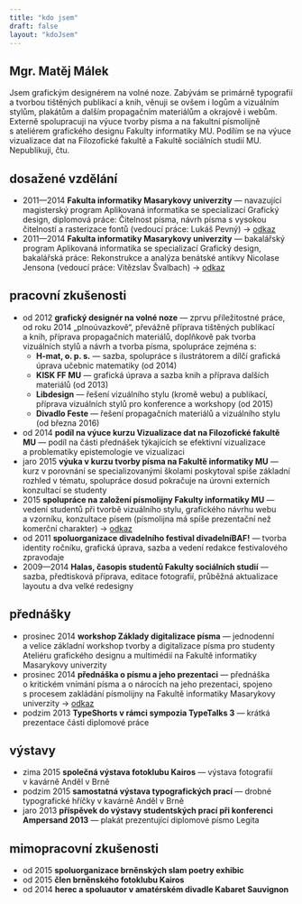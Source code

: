 ```yaml
---
title: "kdo jsem"
draft: false
layout: "kdoJsem"
---
```


<div class="perex">
	<h2 class="black">Mgr. Matěj Málek</h2>
	<p>Jsem grafickým designérem na volné noze. Zabývám se primárně typografií a&nbsp;tvorbou tištěných publikací a&nbsp;knih, věnuji se ovšem i logům a&nbsp;vizuálním stylům, plakátům a&nbsp;dalším propagačním materiálům a okrajově i&nbsp;webům. Externě spolupracuji na výuce tvorby písma a&nbsp;na fakultní písmolijně s&nbsp;ateliérem grafického designu Fakulty informatiky MU. Podílím se na výuce vizualizace dat na Filozofické fakultě a&nbsp;Fakultě sociálních studií MU. Nepublikuji, čtu.</p></div>

<DIV id="cv">

## dosažené vzdělání ##

* <span class="rok">2011—2014 </span>**Fakulta informatiky Masarykovy univerzity**&nbsp;— navazující magisterský program Aplikovaná informatika se specializací Grafický design, diplomová práce: Čitelnost písma, návrh písma s&nbsp;vysokou čitelností a&nbsp;rasterizace fontů (vedoucí práce: Lukáš Pevný) →&nbsp;[odkaz](https://is.muni.cz/th/256189/fi_m/malek-diplomova_prace.pdf)
* <span class="rok">2011—2014 </span>**Fakulta informatiky Masarykovy univerzity**&nbsp;— bakalářský program Aplikovaná informatika se specializací Grafický design, bakalářská práce: Rekonstrukce a&nbsp;analýza benátské antikvy Nicolase Jensona (vedoucí práce: Vítězslav Švalbach) →&nbsp;[odkaz](https://is.muni.cz/th/256189/fi_b/Malek_pv_bp.pdf)

## pracovní zkušenosti ##

* <span class="rok">od 2012 </span>**grafický designér na volné noze**&nbsp;— zprvu příležitostné práce, od roku 2014 „plnoúvazkově“, převážně příprava tištěných publikací a&nbsp;knih, příprava propagačních materiálů, doplňkově pak tvorba vizuálních stylů a&nbsp;návrh a&nbsp;tvorba písma, spolupráce zejména s:
	* **H-mat, o. p. s.**&nbsp;— sazba, spolupráce s&nbsp;ilustrátorem a&nbsp;dílčí grafická úprava učebnic matematiky (od 2014)
	* **KISK FF MU**&nbsp;— grafická úprava a&nbsp;sazba knih a&nbsp;příprava dalších materiálů (od 2013)
	* **Libdesign**&nbsp;— řešení vizuálního stylu (kromě webu) a&nbsp;publikací, příprava vizuálních stylů pro konference a&nbsp;workshopy (od 2015)
	* **Divadlo Feste**&nbsp;— řešení propagačních materiálů a&nbsp;vizuálního stylu (od března 2016)
* <span class="rok">od 2014 </span>**podíl na výuce kurzu Vizualizace dat na Filozofické fakultě MU**&nbsp;— podíl na části přednášek týkajících se efektivní vizualizace a&nbsp;problematiky epistemologie ve vizualizaci
* <span class="rok">jaro 2015 </span>**výuka v&nbsp;kurzu tvorby písma na Fakultě informatiky MU**&nbsp;— kurz v&nbsp;porovnání se specializovanými školami poskytoval spíše základní rozhled v&nbsp;tématu, spolupráce dosud pokračuje na úrovni externích konzultací se studenty
* <span class="rok">2015 </span>**spolupráce na založení písmolijny Fakulty informatiky MU**&nbsp;— vedení studentů při tvorbě vizuálního stylu, grafického návrhu webu a&nbsp;vzorníku, konzultace písem (písmolijna má spíše prezentační než komerční charakter) →&nbsp;[odkaz](http://zeroplusone.fi.muni.cz/)
* <span class="rok">od 2011 </span>**spoluorganizace divadelního festival divadelníBAF!**&nbsp;— tvorba identity ročníku, grafická úprava, sazba a&nbsp;vedení redakce festivalového zpravodaje
* <span class="rok">2009—2014 </span>**Halas, časopis studentů Fakulty sociálních studií**&nbsp;— sazba, předtisková příprava, editace fotografií, průběžná aktualizace layoutu a&nbsp;dva velké redesigny

## přednášky ##

* <span class="rok">prosinec 2014 </span>**workshop Základy digitalizace písma**&nbsp;— jednodenní a&nbsp;velice základní workshop tvorby a&nbsp;digitalizace písma pro studenty Ateliéru grafického designu a&nbsp;multimédií na Fakultě informatiky Masarykovy univerzity
* <span class="rok">prosinec 2014 </span>**přednáška o&nbsp;písmu a&nbsp;jeho prezentaci**&nbsp;— přednáška o&nbsp;kritickém vnímání písma a&nbsp;o&nbsp;nárocích na jeho prezentaci, spojeno s&nbsp;procesem zakládání písmolijny na Fakultě informatiky Masarykovy univerzity →&nbsp;[odkaz](https://www.slideshare.net/stilltesting/o-pismu-a-jeho-prezentaci)
* <span class="rok">podzim 2013 </span>**TypeShorts v&nbsp;rámci sympozia TypeTalks 3**&nbsp;— krátká prezentace části diplomové práce

## výstavy ##

* <span class="rok">zima 2015 </span>**společná výstava fotoklubu Kairos**&nbsp;— výstava fotografií v&nbsp;kavárně Anděl v&nbsp;Brně
* <span class="rok">podzim 2015 </span>**samostatná výstava typografických prací**&nbsp;— drobné typografické hříčky v&nbsp;kavárně Anděl v&nbsp;Brně
* <span class="rok">jaro 2013 </span>**příspěvek do výstavy studentských prací při konferenci Ampersand 2013**&nbsp;— plakát prezentující diplomové písmo Legita

## mimopracovní zkušenosti ##

* <span class="rok">od 2015 </span>**spoluorganizace brněnských slam poetry exhibic**
* <span class="rok">od 2015 </span>**člen brněnského fotoklubu Kairos**
* <span class="rok">od 2014 </span>**herec a&nbsp;spoluautor v&nbsp;amatérském divadle Kabaret Sauvignon**

</DIV>
